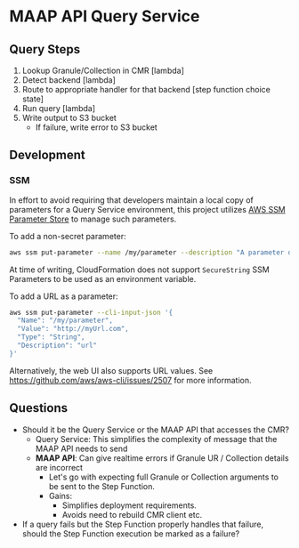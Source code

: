 # MAAP API Query Service

## Query Steps

1. Lookup Granule/Collection in CMR [lambda]
1. Detect backend [lambda]
1. Route to appropriate handler for that backend [step function choice state]
1. Run query [lambda]
1. Write output to S3 bucket
   - If failure, write error to S3 bucket

## Development

### SSM

In effort to avoid requiring that developers maintain a local copy of parameters for a Query Service environment, this project utilizes [AWS SSM Parameter Store](https://docs.aws.amazon.com/systems-manager/latest/userguide/systems-manager-parameter-store.html) to manage such parameters.

To add a non-secret parameter:

```sh
aws ssm put-parameter --name /my/parameter --description "A parameter descripton" --type String --value "1234"
```

At time of writing, CloudFormation does not support `SecureString` SSM Parameters to be used as an environment variable.

To add a URL as a parameter:

```sh
aws ssm put-parameter --cli-input-json '{
  "Name": "/my/parameter",
  "Value": "http://myUrl.com",
  "Type": "String",
  "Description": "url"
}'
```

Alternatively, the web UI also supports URL values. See https://github.com/aws/aws-cli/issues/2507 for more information.

## Questions

- Should it be the Query Service or the MAAP API that accesses the CMR?
  - Query Service: This simplifies the complexity of message that the MAAP API needs to send
  - **MAAP API**: Can give realtime errors if Granule UR / Collection details are incorrect
    - Let's go with expecting full Granule or Collection arguments to be sent to the Step Function.
    - Gains:
      - Simplifies deployment requirements.
      - Avoids need to rebuild CMR client etc.
- If a query fails but the Step Function properly handles that failure, should the Step Function execution be marked as a failure?
